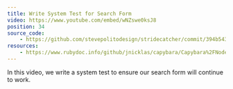 ```yaml
---
title: Write System Test for Search Form
video: https://www.youtube.com/embed/wNZswe0ksJ8
position: 34
source_code:
    - https://github.com/stevepolitodesign/stridecatcher/commit/394b543cced89bd5c4cc710887db7d733a41b39a
resources:
    - https://www.rubydoc.info/github/jnicklas/capybara/Capybara%2FNode%2FMatchers:assert_text
---
```

In this video, we write a system test to ensure our search form will continue to work.